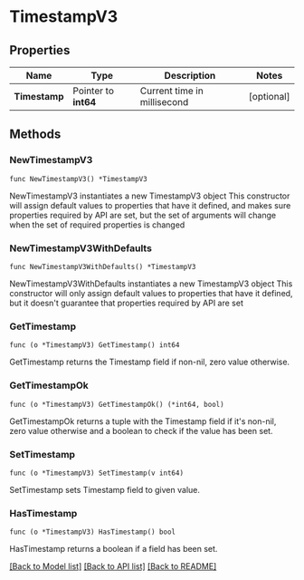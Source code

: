 # TimestampV3

## Properties

Name | Type | Description | Notes
------------ | ------------- | ------------- | -------------
**Timestamp** | Pointer to **int64** | Current time in millisecond | [optional] 

## Methods

### NewTimestampV3

`func NewTimestampV3() *TimestampV3`

NewTimestampV3 instantiates a new TimestampV3 object
This constructor will assign default values to properties that have it defined,
and makes sure properties required by API are set, but the set of arguments
will change when the set of required properties is changed

### NewTimestampV3WithDefaults

`func NewTimestampV3WithDefaults() *TimestampV3`

NewTimestampV3WithDefaults instantiates a new TimestampV3 object
This constructor will only assign default values to properties that have it defined,
but it doesn't guarantee that properties required by API are set

### GetTimestamp

`func (o *TimestampV3) GetTimestamp() int64`

GetTimestamp returns the Timestamp field if non-nil, zero value otherwise.

### GetTimestampOk

`func (o *TimestampV3) GetTimestampOk() (*int64, bool)`

GetTimestampOk returns a tuple with the Timestamp field if it's non-nil, zero value otherwise
and a boolean to check if the value has been set.

### SetTimestamp

`func (o *TimestampV3) SetTimestamp(v int64)`

SetTimestamp sets Timestamp field to given value.

### HasTimestamp

`func (o *TimestampV3) HasTimestamp() bool`

HasTimestamp returns a boolean if a field has been set.


[[Back to Model list]](../README.md#documentation-for-models) [[Back to API list]](../README.md#documentation-for-api-endpoints) [[Back to README]](../README.md)


